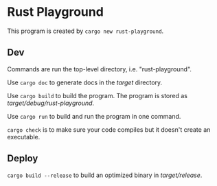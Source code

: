 # Rust Playground
This program is created by `cargo new rust-playground`.

## Dev
Commands are run the top-level directory, i.e. "rust-playground".

Use `cargo doc` to generate docs in the _target_ directory.

Use `cargo build` to build the program. The program is stored as
_target/debug/rust-playground_.

Use `cargo run` to build and run the program in one command.

`cargo check` is to make sure your code compiles but it doesn't create an
executable.

## Deploy
`cargo build --release` to build an optimized binary in _target/release_.
